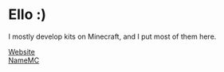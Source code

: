 <h1>Ello :)</h1>
<p>I mostly develop kits on Minecraft, and I put most of them here.</p>

[Website](https://mrt10.github.io/) <br> [NameMC](https://namemc.com/profile/MrT1_.1)

